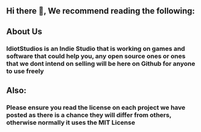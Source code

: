 ## Hi there 👋, We recommend reading the following:

## About Us
### IdiotStudios is an Indie Studio that is working on games and software that could help you, any open source ones or ones that we dont intend on selling will be here on Github for anyone to use freely

## Also:
### Please ensure you read the license on each project we have posted as there is a chance they will differ from others, otherwise normally it uses the MIT License
